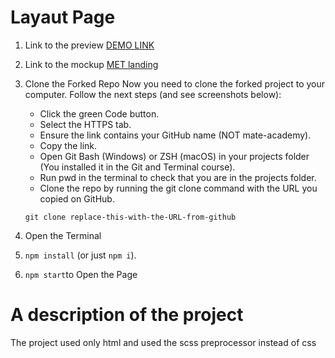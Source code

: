 # Layaut Page 
1. Link to the preview [DEMO LINK](https://hy-tapa-kot.github.io/Progect-Layaut/)
2. Link to the mockup [MET landing](https://www.figma.com/file/lSR1m42L9YwzQwzzxKwHpw/THE-MET)
3. Clone the Forked Repo
Now you need to clone the forked project to your computer. Follow the next steps (and see screenshots below):
    - Click the green Code button.
    - Select the HTTPS tab.
    - Ensure the link contains your GitHub name (NOT mate-academy).
    - Copy the link.
    - Open Git Bash (Windows) or ZSH (macOS) in your projects folder (You installed it in the Git and Terminal course).
    - Run pwd in the terminal to check that you are in the projects folder.
    - Clone the repo by running the git clone command with the URL you copied on GitHub.
    
    ` git clone replace-this-with-the-URL-from-github `

4. Open the Terminal
5. `npm install` (or just `npm i`).
6. `npm start`to Open the Page
# A description of the project
The project used only html and used the scss preprocessor instead of css
